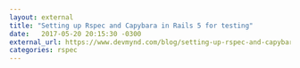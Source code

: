 ```yaml
---
layout: external
title: "Setting up Rspec and Capybara in Rails 5 for testing"
date:   2017-05-20 20:15:30 -0300
external_url: https://www.devmynd.com/blog/setting-up-rspec-and-capybara-in-rails-5-for-testing/
categories: rspec
---
```


